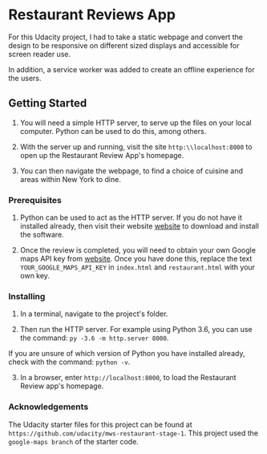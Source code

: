 # Restaurant Reviews App

For this Udacity project, I had to take a static webpage and convert the design to be responsive on different sized displays and accessible for screen reader use.

In addition, a service worker was added to create an offline experience for the users.

## Getting Started

1. You will need a simple HTTP server, to serve up the files on your local computer.  Python can be used to do this, among others.

2. With the server up and running, visit the site `http:\\localhost:8000` to open up the Restaurant Review App's homepage.

3. You can then navigate the webpage, to find a choice of cuisine and areas within New York to dine.

### Prerequisites

1. Python can be used to act as the HTTP server.  If you do not have it installed already, then visit their website [website](https://www.python.org/) to download and install the software.

2. Once the review is completed, you will need to obtain your own Google maps API key from [website](https://developers.google.com/maps/documentation/javascript/get-api-key).  Once you have done this, replace the text `YOUR_GOOGLE_MAPS_API_KEY` in `index.html` and `restaurant.html` with your own key.

### Installing

1.  In a terminal, navigate to the project's folder.

2.  Then run the HTTP server.  For example using Python 3.6, you can use the command: `py -3.6 -m http.server 8000`.

If you are unsure of which version of Python you have installed already, check with the command: `python -v`.

3. In a browser, enter `http://localhost:8000`, to load the Restaurant Review app's homepage.

### Acknowledgements

The Udacity starter files for this project can be found at `https://github.com/udacity/mws-restaurant-stage-1`.  This project used the `google-maps branch` of the starter code.
